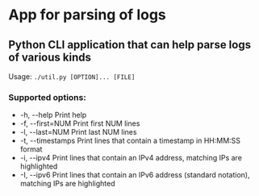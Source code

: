 # App for parsing of logs

## Python CLI application that can help parse logs of various kinds

Usage: `./util.py [OPTION]... [FILE]`

### Supported options:

 * -h, --help         Print help
 * -f, --first=NUM    Print first NUM lines
 * -l, --last=NUM     Print last NUM lines
 * -t, --timestamps   Print lines that contain a timestamp in HH:MM:SS format
 * -i, --ipv4         Print lines that contain an IPv4 address, matching IPs are highlighted
 * -I, --ipv6         Print lines that contain an IPv6 address (standard notation), matching IPs are highlighted
